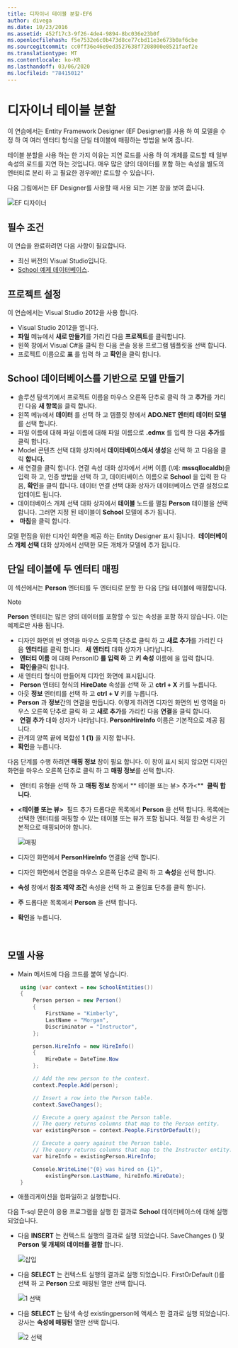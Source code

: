 ```yaml
---
title: 디자이너 테이블 분할-EF6
author: divega
ms.date: 10/23/2016
ms.assetid: 452f17c3-9f26-4de4-9894-8bc036e23b0f
ms.openlocfilehash: f5e7532e6c0b473d8ce77cbd11e3e673b0af6cbe
ms.sourcegitcommit: cc0ff36e46e9ed3527638f7208000e8521faef2e
ms.translationtype: MT
ms.contentlocale: ko-KR
ms.lasthandoff: 03/06/2020
ms.locfileid: "78415012"
---
```

# <a name="designer-table-splitting"></a>디자이너 테이블 분할
이 연습에서는 Entity Framework Designer (EF Designer)를 사용 하 여 모델을 수정 하 여 여러 엔터티 형식을 단일 테이블에 매핑하는 방법을 보여 줍니다.

테이블 분할을 사용 하는 한 가지 이유는 지연 로드를 사용 하 여 개체를 로드할 때 일부 속성의 로드를 지연 하는 것입니다. 매우 많은 양의 데이터를 포함 하는 속성을 별도의 엔터티로 분리 하 고 필요한 경우에만 로드할 수 있습니다.

다음 그림에서는 EF Designer를 사용할 때 사용 되는 기본 창을 보여 줍니다.

![EF 디자이너](~/ef6/media/efdesigner.png)

## <a name="prerequisites"></a>필수 조건

이 연습을 완료하려면 다음 사항이 필요합니다.

- 최신 버전의 Visual Studio입니다.
- [School 예제 데이터베이스](~/ef6/resources/school-database.md).

## <a name="set-up-the-project"></a>프로젝트 설정

이 연습에서는 Visual Studio 2012을 사용 합니다.

-   Visual Studio 2012을 엽니다.
-   **파일** 메뉴에서 **새로 만들기**를 가리킨 다음 **프로젝트**를 클릭합니다.
-   왼쪽 창에서 Visual C\#을 클릭 한 다음 콘솔 응용 프로그램 템플릿을 선택 합니다.
-   프로젝트 이름으로 **표** 를 입력 하 고 **확인**을 클릭 합니다.

## <a name="create-a-model-based-on-the-school-database"></a>School 데이터베이스를 기반으로 모델 만들기

-   솔루션 탐색기에서 프로젝트 이름을 마우스 오른쪽 단추로 클릭 하 고 **추가**를 가리킨 다음 **새 항목**을 클릭 합니다.
-   왼쪽 메뉴에서 **데이터** 를 선택 하 고 템플릿 창에서 **ADO.NET 엔터티 데이터 모델** 를 선택 합니다.
-   파일 이름에 대해 파일 이름에 대해 파일 이름으로 **.edmx** 를 입력 한 다음 **추가**를 클릭 합니다.
-   Model 콘텐츠 선택 대화 상자에서 **데이터베이스에서 생성**을 선택 하 고 다음을 클릭 **합니다.**
-   새 연결을 클릭 합니다. 연결 속성 대화 상자에서 서버 이름 (\\예: **mssqllocaldb**)을 입력 하 고, 인증 방법을 선택 하 고, 데이터베이스 이름으로 **School** 을 입력 한 다음, **확인**을 클릭 합니다.
    데이터 연결 선택 대화 상자가 데이터베이스 연결 설정으로 업데이트 됩니다.
-   데이터베이스 개체 선택 대화 상자에서 **테이블** 노드를 펼침 **Person** 테이블을 선택 합니다. 그러면 지정 된 테이블이 **School** 모델에 추가 됩니다.
-    **마침**을 클릭 합니다.

모델 편집을 위한 디자인 화면을 제공 하는 Entity Designer 표시 됩니다.  **데이터베이스 개체 선택** 대화 상자에서 선택한 모든 개체가 모델에 추가 됩니다.

## <a name="map-two-entities-to-a-single-table"></a>단일 테이블에 두 엔터티 매핑

이 섹션에서는 **Person** 엔터티를 두 엔터티로 분할 한 다음 단일 테이블에 매핑합니다.

> [!NOTE]
> **Person** 엔터티는 많은 양의 데이터를 포함할 수 있는 속성을 포함 하지 않습니다. 이는 예제로만 사용 됩니다.

-   디자인 화면의 빈 영역을 마우스 오른쪽 단추로 클릭 하 고 **새로 추가**를 가리킨 다음 **엔터티**를 클릭 합니다.
     **새 엔터티** 대화 상자가 나타납니다.
-    **엔터티 이름** 에 대해 PersonID **를 입력 하** 고 **키 속성** 이름에 을 입력 합니다.
-    **확인을**클릭 합니다.
-   새 엔터티 형식이 만들어져 디자인 화면에 표시됩니다.
-    **Person** 엔터티 형식의 **HireDate** 속성을 선택 하 고 **ctrl + X** 키를 누릅니다.
-   아웃 **정보** 엔터티를 선택 하 고 **ctrl + V** 키를 누릅니다.
-   **Person** 과 **정보**간의 연결을 만듭니다. 이렇게 하려면 디자인 화면의 빈 영역을 마우스 오른쪽 단추로 클릭 하 고 **새로 추가**를 가리킨 다음 **연결**을 클릭 합니다.
-    **연결 추가** 대화 상자가 나타납니다. **PersonHireInfo** 이름은 기본적으로 제공 됩니다.
-   관계의 양쪽 끝에 복합성 **1 (1)** 을 지정 합니다.
-   **확인**을 누릅니다.

다음 단계를 수행 하려면 **매핑 정보** 창이 필요 합니다. 이 창이 표시 되지 않으면 디자인 화면을 마우스 오른쪽 단추로 클릭 하 고 **매핑 정보**를 선택 합니다.

-    엔터티 유형을 선택 하 고 **매핑 정보** 창에서 ** 테이블 또는 뷰&gt; 추가&lt;**  **클릭 합니다.**
-   **&lt;테이블 또는 뷰&gt;**  필드 추가 드롭다운 목록에서 **Person** 을 선택 합니다. 목록에는 선택한 엔터티를 매핑할 수 있는 테이블 또는 뷰가 포함 됩니다.
    적절 한 속성은 기본적으로 매핑되어야 합니다.

    ![매핑](~/ef6/media/mapping.png)

-   디자인 화면에서 **PersonHireInfo** 연결을 선택 합니다.
-   디자인 화면에서 연결을 마우스 오른쪽 단추로 클릭 하 고 **속성**을 선택 합니다.
-   **속성** 창에서 **참조 제약 조건** 속성을 선택 하 고 줄임표 단추를 클릭 합니다.
-   **주** 드롭다운 목록에서 **Person** 을 선택 합니다.
-   **확인**을 누릅니다.

 

## <a name="use-the-model"></a>모델 사용

-   Main 메서드에 다음 코드를 붙여 넣습니다.

``` csharp
    using (var context = new SchoolEntities())
    {
        Person person = new Person()
        {
            FirstName = "Kimberly",
            LastName = "Morgan",
            Discriminator = "Instructor",
        };

        person.HireInfo = new HireInfo()
        {
            HireDate = DateTime.Now
        };

        // Add the new person to the context.
        context.People.Add(person);

        // Insert a row into the Person table.  
        context.SaveChanges();

        // Execute a query against the Person table.
        // The query returns columns that map to the Person entity.
        var existingPerson = context.People.FirstOrDefault();

        // Execute a query against the Person table.
        // The query returns columns that map to the Instructor entity.
        var hireInfo = existingPerson.HireInfo;

        Console.WriteLine("{0} was hired on {1}",
            existingPerson.LastName, hireInfo.HireDate);
    }
```
-   애플리케이션을 컴파일하고 실행합니다.

다음 T-sql 문은이 응용 프로그램을 실행 한 결과로 **School** 데이터베이스에 대해 실행 되었습니다. 

-   다음 **INSERT** 는 컨텍스트 실행의 결과로 실행 되었습니다. SaveChanges () 및 **Person** **및 개체의 데이터를 결합** 합니다.

    ![삽입](~/ef6/media/insert.png)

-   다음 **SELECT** 는 컨텍스트 실행의 결과로 실행 되었습니다. FirstOrDefault ()를 선택 하 고 **Person** 으로 매핑된 열만 선택 합니다.

    ![1 선택](~/ef6/media/select1.png)

-   다음 **SELECT** 는 탐색 속성 existingperson에 액세스 한 결과로 실행 되었습니다. 강사는 **속성에 매핑된** 열만 선택 합니다.

    ![2 선택](~/ef6/media/select2.png)

